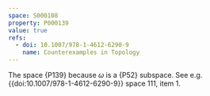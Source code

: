 ```yaml
---
space: S000108
property: P000139
value: true
refs:
  - doi: 10.1007/978-1-4612-6290-9
    name: Counterexamples in Topology
---
```


The space {P139} because
$\omega$ is a {P52} subspace.
See e.g. {{doi:10.1007/978-1-4612-6290-9}} space 111, item 1.
